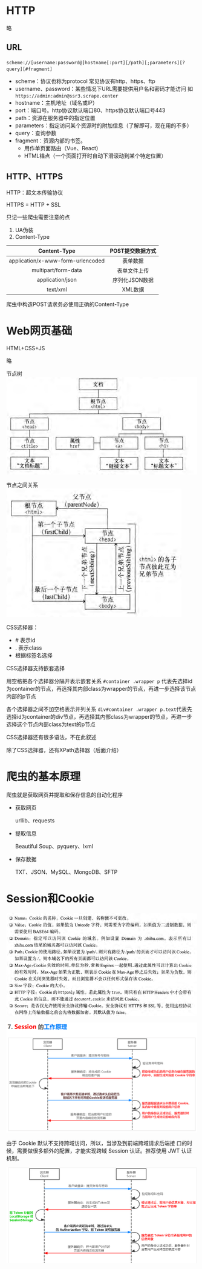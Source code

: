 # HTTP

略

## URL 

`scheme://[username:password@]hostname[:port][/path][;parameters][?query][#fragment]`

* scheme：协议也称为protocol   常见协议有http、https、ftp
* username、password：某些情况下URL需要提供用户名和密码才能访问
  如`https://admin:admin@ssr3.scrape.center`
* hostname：主机地址（域名或IP）
* port：端口号。http协议默认端口80、https协议默认端口号443
* path：资源在服务器中的指定位置
* parameters：指定访问某个资源时的附加信息（了解即可，现在用的不多）
* query：查询参数
* fragment：资源内部的书签。
  * 用作单页面路由（Vue、React）
  * HTML锚点（一个页面打开时自动下滑滚动到某个特定位置）

## HTTP、HTTPS

HTTP：超文本传输协议

HTTPS = HTTP + SSL

只记一些爬虫需要注意的点

1.  UA伪装
2.  Content-Type

|           Content-Type            | POST提交数据方式 |
| :-------------------------------: | :--------------: |
| application/x-www-form-urlencoded |     表单数据     |
|        multipart/form-data        |   表单文件上传   |
|         application/json          |  序列化JSON数据  |
|             text/xml              |     XML数据      |

爬虫中构造POST请求务必使用正确的Content-Type

# Web网页基础

HTML+CSS+JS

略

节点树
![image-20220822115441612](../images/image-20220822115441612.png)

节点之间关系
![image-20220822115620866](../images/image-20220822115620866.png)

CSS选择器：

* \# 表示id
* . 表示class
* 根据标签名选择

CSS选择器支持嵌套选择

用空格把各个选择器分隔开表示嵌套关系
`#container .wrapper p` 代表先选择id为container的节点，再选择其内部class为wrapper的节点，再进一步选择该节点内部的p节点

各个选择器之间不加空格表示并列关系
`div#container .wrapper p.text`代表先选择id为container的div节点，再选择其内部class为wrapper的节点，再进一步选择这个节点内部class为text的p节点

CSS选择器还有很多语法，不在此叙述

除了CSS选择器，还有XPath选择器（后面介绍）

# 爬虫的基本原理

爬虫就是获取网页并提取和保存信息的自动化程序

* 获取网页

  urllib、requests

* 提取信息

  Beautiful Soup、pyquery、lxml

* 保存数据

  TXT、JSON、MySQL、MongoDB、SFTP

# Session和Cookie

![image-20220822122820442](../images/image-20220822122820442.png)

![image-20220822123100315](../images/image-20220822123100315.png)

由于 Cookie 默认不支持跨域访问，所以，当涉及到前端跨域请求后端接 口的时候，需要做很多额外的配置，才能实现跨域 Session 认证。推荐使用 JWT 认证机制。

![image-20220822123149011](../images/image-20220822123149011.png)

